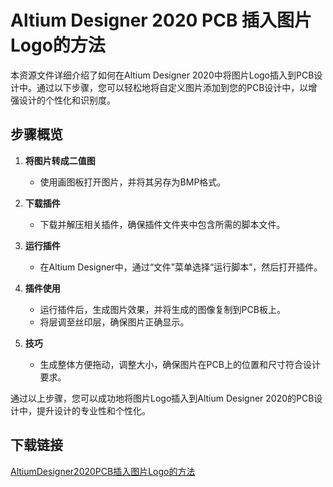 # Altium Designer 2020 PCB 插入图片Logo的方法

本资源文件详细介绍了如何在Altium Designer 2020中将图片Logo插入到PCB设计中。通过以下步骤，您可以轻松地将自定义图片添加到您的PCB设计中，以增强设计的个性化和识别度。

## 步骤概览

1. **将图片转成二值图**
   - 使用画图板打开图片，并将其另存为BMP格式。

2. **下载插件**
   - 下载并解压相关插件，确保插件文件夹中包含所需的脚本文件。

3. **运行插件**
   - 在Altium Designer中，通过“文件”菜单选择“运行脚本”，然后打开插件。

4. **插件使用**
   - 运行插件后，生成图片效果，并将生成的图像复制到PCB板上。
   - 将层调至丝印层，确保图片正确显示。

5. **技巧**
   - 生成整体方便拖动，调整大小，确保图片在PCB上的位置和尺寸符合设计要求。

通过以上步骤，您可以成功地将图片Logo插入到Altium Designer 2020的PCB设计中，提升设计的专业性和个性化。

## 下载链接

[AltiumDesigner2020PCB插入图片Logo的方法](https://pan.quark.cn/s/32a0de27cffe)